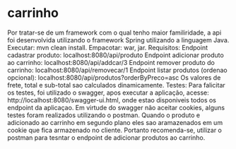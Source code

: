 # carrinho
Por  tratar-se de um framework com o qual tenho maior familiridade, a api foi desenvolvida utilizando o framework Spring utilizando a linguagem Java.
Executar: mvn clean install.
Empacotar: war, jar.
Requisitos: 
Endpoint cadastrar produto: localhost:8080/api/produto
Endpoint adicionar produto ao carrinho: localhost:8080/api/addcar/3
Endpoint remover produto do carrinho: localhost:8080/api/removecar/1
Endpoint listar produtos (ordenao opcional): localhost:8080/api/produtos?orderByPreco=asc
Os valores de frete, total e sub-total sao calculados dinamicamente.
Testes:  Para falicitar os testes, foi utilizado o swagger, apos executar a aplicação, acesse: http://localhost:8080/swagger-ui.html, onde estao disponiveis todos os endpoint da aplicaçao. Em virtude do swagger não aceitar cookies, alguns testes foram realizados utilizando o postman. Quando o produto e adicionado ao carrinho em segundo plano eles sao aramazenados em um cookie que fica armazenado no cliente. Portanto recomenda-se, utilizar o postman para tesntar o endpoint de adicionar produtos ao carrinho.
